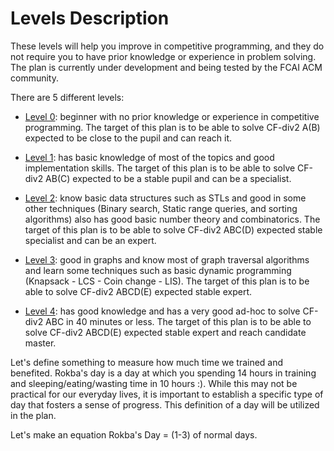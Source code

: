 # Levels Description
These levels will help you improve in competitive programming, and they do not require you to have prior knowledge or experience in problem solving. The plan is currently under development and being tested by the FCAI ACM community.

There are 5 different levels:
* [Level 0](https://github.com/hazemadelkhalel/Competitive-Programming-Library/blob/main/Road%20Map/Level%200.md): beginner with no prior knowledge or experience in competitive programming. The target of this plan is to be able to solve CF-div2 A(B) expected to be close to the pupil and can reach it.

* [Level 1](https://github.com/hazemadelkhalel/Competitive-Programming-Library/blob/main/Road%20Map/Level%201.md): has basic knowledge of most of the topics and good implementation skills. The target of this plan is to be able to solve CF-div2 AB(C) expected to be a stable pupil and can be a specialist.

* [Level 2](https://github.com/hazemadelkhalel/Competitive-Programming-Library/blob/main/Road%20Map/Level%202.md): know basic data structures such as STLs and good in some other techniques (Binary search, Static range queries, and sorting algorithms) also has good basic number theory and combinatorics. The target of this plan is to be able to solve CF-div2 ABC(D) expected stable specialist and can be an expert.

* [Level 3](https://github.com/hazemadelkhalel/Competitive-Programming-Library/blob/main/Road%20Map/Level%203.md): good in graphs and know most of graph traversal algorithms and learn some techniques such as basic dynamic programming (Knapsack - LCS - Coin change - LIS). The target of this plan is to be able to solve CF-div2 ABCD(E) expected stable expert.

* [Level 4](https://github.com/hazemadelkhalel/Competitive-Programming-Library/blob/main/Road%20Map/Level%204.md): has good knowledge and has a very good ad-hoc to solve CF-div2 ABC in 40 minutes or less. The target of this plan is to be able to solve CF-div2 ABCD(E) expected stable expert and reach candidate master.

Let's define something to measure how much time we trained and benefited. Rokba's day is a day at which you spending 14 hours in training and sleeping/eating/wasting time in 10 hours :). While this may not be practical for our everyday lives, it is important to establish a specific type of day that fosters a sense of progress. This definition of a day will be utilized in the plan.

Let's make an equation
Rokba's Day = (1-3) of normal days.

